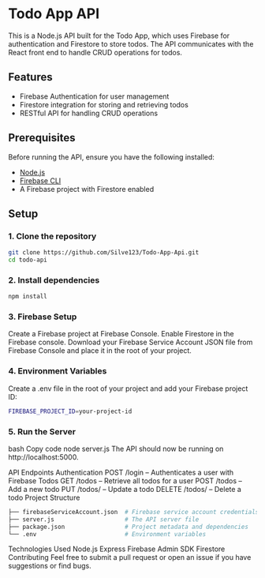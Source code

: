 # Todo App API

This is a Node.js API built for the Todo App, which uses Firebase for authentication and Firestore to store todos. The API communicates with the React front end to handle CRUD operations for todos.

## Features
- Firebase Authentication for user management
- Firestore integration for storing and retrieving todos
- RESTful API for handling CRUD operations

## Prerequisites
Before running the API, ensure you have the following installed:
- [Node.js](https://nodejs.org/)
- [Firebase CLI](https://firebase.google.com/docs/cli)
- A Firebase project with Firestore enabled

## Setup

### 1. Clone the repository
```bash
git clone https://github.com/Silve123/Todo-App-Api.git
cd todo-api
```

### 2. Install dependencies
```bash
npm install
```
### 3. Firebase Setup
Create a Firebase project at Firebase Console.
Enable Firestore in the Firebase console.
Download your Firebase Service Account JSON file from Firebase Console and place it in the root of your project.
### 4. Environment Variables
Create a .env file in the root of your project and add your Firebase project ID:

```bash
FIREBASE_PROJECT_ID=your-project-id
```
### 5. Run the Server
bash
Copy code
node server.js
The API should now be running on http://localhost:5000.

API Endpoints
Authentication
POST /login – Authenticates a user with Firebase
Todos
GET /todos – Retrieve all todos for a user
POST /todos – Add a new todo
PUT /todos/
– Update a todo
DELETE /todos/
– Delete a todo
Project Structure
```bash
├── firebaseServiceAccount.json  # Firebase service account credentials
├── server.js                    # The API server file
├── package.json                 # Project metadata and dependencies
└── .env                         # Environment variables
```
Technologies Used
Node.js
Express
Firebase Admin SDK
Firestore
Contributing
Feel free to submit a pull request or open an issue if you have suggestions or find bugs.
